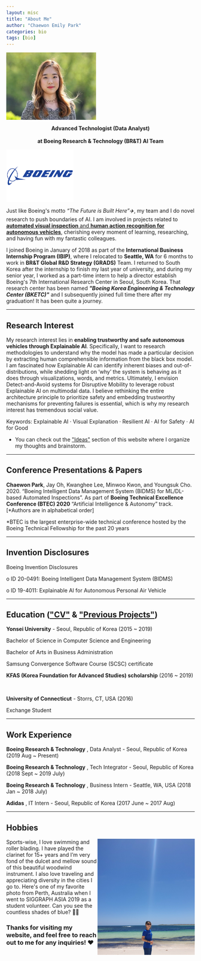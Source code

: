 ```yaml
---
layout: misc
title: "About Me"
author: "Chaewon Emily Park"
categories: bio
tags: [bio]
---
```



<img align="middle" src="assets/img/경영학과-박채원-2015123072_32-02.jpeg" width="240" height="180">   

**<center>Advanced Technologist (Data Analyst)</center>**  
**<center>at Boeing Research & Technology (BR&T) AI Team</center>**

<img align="middle" src="assets/img/boeing.png" width="180" height="140">

Just like Boeing's motto _“The Future is Built Here”✈️_, my team and I do novel research to push boundaries of AI. I am involved in projects related to <ins>**automated visual inspection** and **human action recognition for autonomous vehicles**</ins>, cherishing every moment of learning, researching, and having fun with my fantastic colleagues.

I joined Boeing in January of 2018 as part of the **International Business Internship Program (IBIP)**, where I relocated to **Seattle, WA** for 6 months to work in **BR&T Global R&D Strategy (GRADS)** Team. I returned to South Korea after the internship to finish my last year of university, and during my senior year, I worked as a part-time intern to help a director establish Boeing's 7th International Research Center in Seoul, South Korea. That research center has been named _**"Boeing Korea Engineering & Technology Center (BKETC)"**_ and I subsequently joined full time there after my graduation! It has been quite a journey. 

---

## Research Interest

My research interest lies in **enabling trustworthy and safe autonomous vehicles through Explainable AI**. Specifically, I want to research methodologies to understand why the model has made a particular decision by extracting human comprehensible information from the black box model. I am fascinated how Explainable AI can identify inherent biases and out-of-distributions, while shedding light on ‘why’ the system is behaving as it does through visualizations, words, and metrics. Ultimately, I envision Detect-and-Avoid systems for Disruptive Mobility to leverage robust Explainable AI on multimodal data. I believe rethinking the entire architecture principle to prioritize safety and embedding trustworthy mechanisms for preventing failures is essential, which is why my research interest has tremendous social value.


Keywords: Explainable AI · Visual Explanation · Resilient AI · AI for Safety · AI for Good

* You can check out the ["Ideas"](https://emilypark0418.github.io/pages/ideas.html) section of this website where I organize my thoughts and brainstorm.  

---
## Conference Presentations & Papers

**Chaewon Park**, Jay Oh, Kwanghee Lee, Minwoo Kwon, and Youngsuk Cho. 2020. “Boeing Intelligent Data Management System (BIDMS) for ML/DL-based Automated Inspections”. As part of **Boeing Technical Excellence Conference (BTEC) 2020** “Artificial Intelligence & Autonomy” track. [*Authors are in alphabetical order]

*BTEC is the largest enterprise-wide technical conference hosted by the Boeing Technical Fellowship for the past 20 years

---

## Invention Disclosures 

Boeing Invention Disclosures

o ID 20-0491: Boeing Intelligent Data Management System (BIDMS)

o ID 19-4011: Explainable AI for Autonomous Personal Air Vehicle

---

## Education (["CV"](https://emilypark0418.github.io/pages/cv.html) & ["Previous Projects"](https://emilypark0418.github.io/pages/projects.html))

**Yonsei University** - Seoul, Republic of Korea (2015 ~ 2019)

Bachelor of Science in Computer Science and Engineering

Bachelor of Arts in Business Administration

Samsung Convergence Software Course (SCSC) certificate 

**KFAS (Korea Foundation for Advanced Studies) scholarship** (2016 ~ 2019)

<br />

**University of Connecticut** - Storrs, CT, USA (2016)

Exchange Student

---

## Work Experience

**Boeing Research & Technology** , Data Analyst - Seoul, Republic of Korea (2019 Aug ~ Present)

**Boeing Research & Technology** , Tech Integrator - Seoul, Republic of Korea (2018 Sept ~ 2019 July)

**Boeing Research & Technology** , Business Intern - Seattle, WA, USA (2018 Jan ~ 2018 July)

**Adidas** , IT Intern - Seoul, Republic of Korea (2017 June ~ 2017 Aug)

---

## Hobbies

<img align="right" src="assets/img/perth.jpg" width="260" height="310"> 

Sports-wise, I love swimming and roller blading. I have played the clarinet for 15+ years and I’m very fond of the dulcet and mellow sound of this beautiful woodwind instrument. I also love traveling and appreciating diversity in the cities I go to. Here's one of my favorite photo from Perth, Australia when I went to SIGGRAPH ASIA 2019 as a student volunteer. Can you see the countless shades of blue? 🌊🌊


### Thanks for visiting my website, and feel free to reach out to me for any inquiries! ❤️

